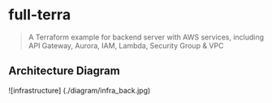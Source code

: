 # full-terra

> A Terraform example for backend server with AWS services, including API Gateway, Aurora, IAM, Lambda, Security Group & VPC

## Architecture Diagram

![infrastructure] (./diagram/infra_back.jpg)